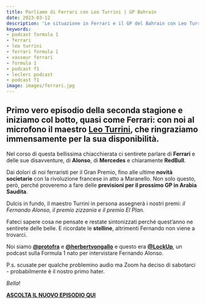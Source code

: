 ```yaml
---
title: Parliamo di Ferrari con Leo Turrini | GP Bahrain
date: 2023-03-12
description: 'Le situazione in Ferrari e il GP del Bahrain con Leo Turrini'
keywords:
- podcast formula 1
- ferrari
- leo turrini
- ferrari formula 1
- vasseur ferrari
- formula 1
- podcast f1
- leclerc podcast
- podcast f1
image: images/ferrari.jpg
---
```


## Primo vero episodio della seconda stagione e iniziamo col botto, quasi come Ferrari: con noi al microfono il maestro [Leo Turrini](https://www.quotidiano.net/blog/turrini), che ringraziamo immensamente per la sua disponibilità.

Nel corso di questa bellissima chiacchierata ci sentirete parlare di **Ferrari** e delle sue disavventure, di **Alonso**, di **Mercedes** e chiaramente **RedBull**.

Dai dolori di noi ferraristi per il Gran Premio, fino alle ultime **novità societarie** con la rivoluzione francese in atto a Maranello. Non solo questo, però, perché proveremo a fare delle **previsioni per il prossimo GP in Arabia Saudita**. 

Dulcis in fundo, il maestro Turrini in persona assegnerà i nostri premi: *il Fernando Alonso, il premio zizzania e il premio El Plan.*

Fateci sapere cosa ne pensate e restate sintonizzati perché quest’anno ne sentirete delle belle. E ricordate le **stelline**, altrimenti Fernando non viene a trovarci. 

Noi siamo **[@protofra](https://www.instagram.com/protofra/?hl=it)** e **[@herbertvongallo](https://www.instagram.com/herbertvongallo/?hl=it)** e questo era **[@LockUp](https://www.instagram.com/lockup_podcast)**, un podcast sulla Formula 1 nato per intervistare Fernando Alonso.

P.s. scusate per qualche problemino audio ma Zoom ha deciso di sabotarci - probabilmente è il nostro primo hater.

_Bella_!  


**[ASCOLTA IL NUOVO EPISODIO QUI](https://spotifyanchor-web.app.link/e/nXAODOH1qvb)**